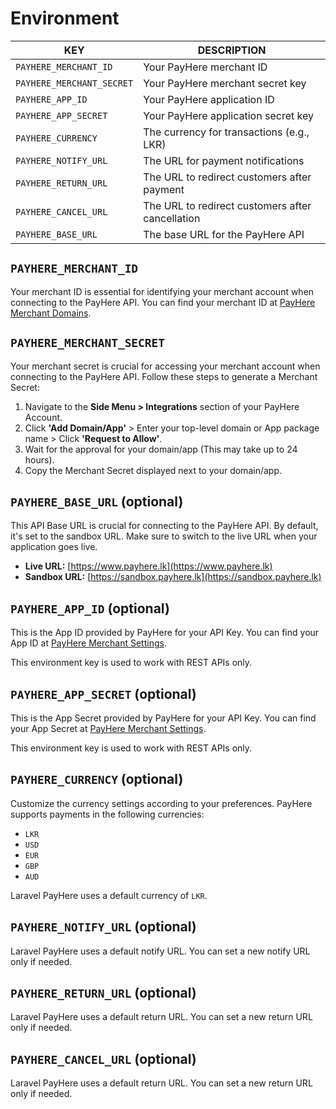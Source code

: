 # Environment

| KEY                       | DESCRIPTION                                      |
|---------------------------|--------------------------------------------------|
| `PAYHERE_MERCHANT_ID`     | Your PayHere merchant ID                         |
| `PAYHERE_MERCHANT_SECRET` | Your PayHere merchant secret key                 |
| `PAYHERE_APP_ID`          | Your PayHere application ID                      |
| `PAYHERE_APP_SECRET`      | Your PayHere application secret key              |
| `PAYHERE_CURRENCY`        | The currency for transactions (e.g., LKR)        |
| `PAYHERE_NOTIFY_URL`      | The URL for payment notifications                |
| `PAYHERE_RETURN_URL`      | The URL to redirect customers after payment      |
| `PAYHERE_CANCEL_URL`      | The URL to redirect customers after cancellation |
| `PAYHERE_BASE_URL`        | The base URL for the PayHere API	                |

## `PAYHERE_MERCHANT_ID`

Your merchant ID is essential for identifying your merchant account when connecting to the PayHere API. You can find your merchant ID at [PayHere Merchant Domains](https://www.payhere.lk/merchant/domains).

## `PAYHERE_MERCHANT_SECRET`

Your merchant secret is crucial for accessing your merchant account when connecting to the PayHere API. Follow these steps to generate a Merchant Secret:

1. Navigate to the **Side Menu > Integrations** section of your PayHere Account.
2. Click **'Add Domain/App'** > Enter your top-level domain or App package name > Click **'Request to Allow'**.
3. Wait for the approval for your domain/app (This may take up to 24 hours).
4. Copy the Merchant Secret displayed next to your domain/app.

## `PAYHERE_BASE_URL` (optional)

This API Base URL is crucial for connecting to the PayHere API. By default, it's set to the sandbox URL. Make sure to switch to the live URL when your application goes live.

- **Live URL:** [https://www.payhere.lk](https://www.payhere.lk)
- **Sandbox URL:** [https://sandbox.payhere.lk](https://sandbox.payhere.lk)

## `PAYHERE_APP_ID` (optional)

This is the App ID provided by PayHere for your API Key. You can find your App ID at [PayHere Merchant Settings](https://sandbox.payhere.lk/merchant/settings).

This environment key is used to work with REST APIs only.

## `PAYHERE_APP_SECRET` (optional)

This is the App Secret provided by PayHere for your API Key. You can find your App Secret at [PayHere Merchant Settings](https://sandbox.payhere.lk/merchant/settings).

This environment key is used to work with REST APIs only.

## `PAYHERE_CURRENCY` (optional)

Customize the currency settings according to your preferences. PayHere supports payments in the following currencies:

- `LKR`
- `USD`
- `EUR`
- `GBP`
- `AUD`

Laravel PayHere uses a default currency of `LKR`.

## `PAYHERE_NOTIFY_URL` (optional)

Laravel PayHere uses a default notify URL. You can set a new notify URL only if needed.

## `PAYHERE_RETURN_URL` (optional)

Laravel PayHere uses a default return URL. You can set a new return URL only if needed.

## `PAYHERE_CANCEL_URL` (optional)

Laravel PayHere uses a default return URL. You can set a new return URL only if needed.
